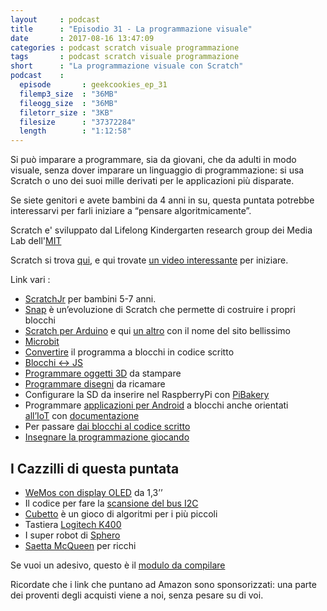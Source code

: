 ```yaml
---
layout     : podcast
title      : "Episodio 31 - La programmazione visuale" 
date       : 2017-08-16 13:47:09
categories : podcast scratch visuale programmazione
tags       : podcast scratch visuale programmazione
short      : "La programmazione visuale con Scratch" 
podcast    :
  episode       : geekcookies_ep_31
  filemp3_size  : "36MB"
  fileogg_size  : "36MB"
  filetorr_size : "3KB"
  filesize      : "37372284"
  length        : "1:12:58"
---
```


Si può imparare a programmare, sia da giovani, che da adulti in modo visuale, senza dover imparare un linguaggio di programmazione: si usa Scratch o uno dei suoi mille derivati per le applicazioni più disparate.

Se siete genitori e avete bambini da 4 anni in su, questa puntata potrebbe interessarvi per farli iniziare a “pensare algoritmicamente”.

Scratch e' sviluppato dal Lifelong Kindergarten research group dei Media Lab dell'[MIT](http://llk.media.mit.edu/)

Scratch si trova [qui](https://scratch.mit.edu/), e qui trovate [un video interessante](https://www.youtube.com/watch?v%3DYm7QkWBgfsA) per iniziare.

<!-- more -->

Link vari : 

- [ScratchJr](https://www.scratchjr.org/) per bambini 5-7 anni.
- [Snap](http://snap.berkeley.edu/) è un’evoluzione di Scratch che permette di costruire i propri blocchi
- [Scratch per Arduino](https://playground.arduino.cc/Interfacing/Scratch) e qui [un altro](http://snap4arduino.rocks/) con il nome del sito bellissimo
- [Microbit](http://www.picaxe.com/BBC-microbit/)
- [Convertire](https://create.arduino.cc/projecthub/libreduc/blockly-rduino-create-code-with-blocks-b6d3e4) il programma a blocchi in codice scritto
- [Blocchi &lt;-&gt; JS](https://makecode.adafruit.com/)
- [Programmare oggetti 3D](http://beetleblocks.com/) da stampare
- [Programmare disegni](http://www.turtlestitch.org/) da ricamare
- Configurare la SD da inserire nel RaspberryPi con [PiBakery](http://pibakery.org/)
- Programmare [applicazioni per Android](http://appinventor.mit.edu/explore/) a blocchi anche orientati [all’IoT](http://iot.appinventor.mit.edu/) con [documentazione](http://ai2.appinventor.mit.edu/reference/other/IoT.html)
- Per passare [dai blocchi al codice scritto](http://www.sniff.org.uk/)
- [Insegnare la programmazione giocando](https://codecombat.com/)

## I Cazzilli di questa puntata

- [WeMos con display OLED](https://it.aliexpress.com/item/new-NODEMCU-wifi-NodeMCU-forArduino-ESP8266-wemos-for-1-3-inch-OLED/32804615530.html) da 1,3’’
- Il codice per fare la [scansione del bus I2C](https://github.com/geekcookies/geekcookies.github.io/blob/master/_scripts/I2C_scan.ino)
- [Cubetto](https://www.amazon.it/dp/B01N02G5ET/?tag=geekcookies03-21) è un gioco di algoritmi per i più piccoli
- Tastiera [Logitech K400](https://www.amazon.it/Logitech-Tastiera-Wireless-Touchpad-Italiano/dp/B00Y0G2L9I/?tag=geekcookies03-21)
- I super robot di [Sphero](http://www.sphero.com/)
- [Saetta McQueen](https://www.amazon.it/Sphero-C001ROW-Ultimate-Lightning-McQueen/dp/B06XCVGM3N/?tag=geekcookies03-21) per ricchi



Se vuoi un adesivo, questo è il [modulo da compilare](https://docs.google.com/a/francescotucci.com/forms/d/e/1FAIpQLSdcF2HbNOKLpbFAMqFY4DvHBEy1AzebM7WYSRSNnX8ZDqsMnA/viewform?c%3D0%26w%3D1)

Ricordate che i link che puntano ad Amazon sono sponsorizzati: una parte dei proventi degli acquisti viene a noi, senza pesare su di voi.

